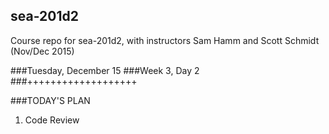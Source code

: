 ## sea-201d2
Course repo for sea-201d2, with instructors Sam Hamm and Scott Schmidt (Nov/Dec 2015)

###Tuesday, December 15
###Week 3, Day 2
###+++++++++++++++++++

###TODAY'S PLAN

1. Code Review

